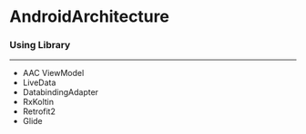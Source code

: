 # AndroidArchitecture

### Using Library
---
- AAC ViewModel
- LiveData
- DatabindingAdapter
- RxKoltin
- Retrofit2
- Glide
